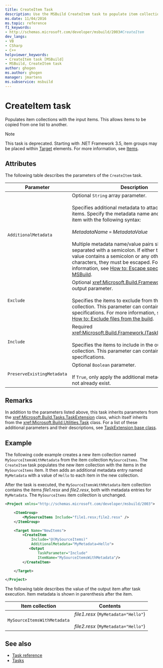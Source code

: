 ```yaml
---
title: CreateItem Task
description: Use the MSBuild CreateItem task to populate item collections with input items, allowing items to be copied from one list to another.
ms.date: 11/04/2016
ms.topic: reference
f1_keywords:
- http://schemas.microsoft.com/developer/msbuild/2003#CreateItem
dev_langs:
- VB
- CSharp
- C++
helpviewer_keywords:
- CreateItem task [MSBuild]
- MSBuild, CreateItem task
author: ghogen
ms.author: ghogen
manager: jmartens
ms.subservice: msbuild
---
```

# CreateItem task

Populates item collections with the input items. This allows items to be copied from one list to another.

> [!NOTE]
> This task is deprecated. Starting with .NET Framework 3.5, item groups may be placed within [Target](../msbuild/target-element-msbuild.md) elements. For more information, see [Items](../msbuild/msbuild-items.md).

## Attributes

 The following table describes the parameters of the `CreateItem` task.

|Parameter|Description|
|---------------|-----------------|
|`AdditionalMetadata`|Optional `String` array parameter.<br /><br /> Specifies additional metadata to attach to the output items.  Specify the metadata name and value for the item with the following syntax:<br /><br /> *MetadataName* `=` *MetadataValue*<br /><br /> Multiple metadata name/value pairs should be separated with a semicolon. If either the name or the value contains a semicolon or any other special characters, they must be escaped. For more information, see [How to: Escape special characters in MSBuild](../msbuild/how-to-escape-special-characters-in-msbuild.md).|
|`Exclude`|Optional <xref:Microsoft.Build.Framework.ITaskItem>`[]` output parameter.<br /><br /> Specifies the items to exclude from the output item collection. This parameter can contain wildcard specifications. For more information, see [Items](../msbuild/msbuild-items.md) and [How to: Exclude files from the build](../msbuild/how-to-exclude-files-from-the-build.md).|
|`Include`|Required <xref:Microsoft.Build.Framework.ITaskItem>`[]`parameter.<br /><br /> Specifies the items to include in the output item collection. This parameter can contain wildcard specifications.|
|`PreserveExistingMetadata`|Optional `Boolean` parameter.<br /><br /> If `True`, only apply the additional metadata if they do not already exist.|

## Remarks

 In addition to the parameters listed above, this task inherits parameters from the <xref:Microsoft.Build.Tasks.TaskExtension> class, which itself inherits from the <xref:Microsoft.Build.Utilities.Task> class. For a list of these additional parameters and their descriptions, see [TaskExtension base class](../msbuild/taskextension-base-class.md).

## Example

 The following code example creates a new item collection named `MySourceItemsWithMetadata` from the item collection `MySourceItems`. The `CreateItem` task populates the new item collection with the items in the `MySourceItems` item. It then adds an additional metadata entry named `MyMetadata` with a value of `Hello` to each item in the new collection.

 After the task is executed, the `MySourceItemsWithMetadata` item collection contains the items *file1.resx* and *file2.resx*, both with metadata entries for `MyMetadata`. The `MySourceItems` item collection is unchanged.

```xml
<Project xmlns="http://schemas.microsoft.com/developer/msbuild/2003">

    <ItemGroup>
        <MySourceItems Include="file1.resx;file2.resx" />
    </ItemGroup>

    <Target Name="NewItems">
        <CreateItem
            Include="@(MySourceItems)"
            AdditionalMetadata="MyMetadata=Hello">
           <Output
               TaskParameter="Include"
               ItemName="MySourceItemsWithMetadata"/>
        </CreateItem>

    </Target>

</Project>
```

 The following table describes the value of the output item after task execution. Item metadata is shown in parenthesis after the item.

|Item collection|Contents|
|---------------------|--------------|
|`MySourceItemsWithMetadata`|*file1.resx* (`MyMetadata="Hello"`)<br /><br /> *file2.resx* (`MyMetadata="Hello"`)|

## See also

- [Task reference](../msbuild/msbuild-task-reference.md)
- [Tasks](../msbuild/msbuild-tasks.md)
